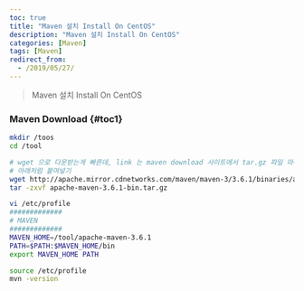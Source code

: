 ```yaml
---
toc: true
title: "Maven 설치 Install On CentOS"
description: "Maven 설치 Install On CentOS"
categories: [Maven]
tags: [Maven]
redirect_from:
  - /2019/05/27/
---
```


> Maven 설치 Install On CentOS

### Maven Download {#toc1}

```bash
mkdir /toos
cd /tool

# wget 으로 다운받는게 빠른데, link 는 maven download 사이트에서 tar.gz 파일 마우스 오른쪽버튼 클릭 후 "링크 복사" 하시고
# 아래처럼 붙여넣기
wget http://apache.mirror.cdnetworks.com/maven/maven-3/3.6.1/binaries/apache-maven-3.6.1-bin.tar.gz
tar -zxvf apache-maven-3.6.1-bin.tar.gz

vi /etc/profile
#############
# MAVEN
#############
MAVEN_HOME=/tool/apache-maven-3.6.1
PATH=$PATH:$MAVEN_HOME/bin
export MAVEN_HOME PATH

source /etc/profile
mvn -version
```



[^1]: This is a footnote.

[kramdown]: https://kramdown.gettalong.org/
[My Blog]: https://marindie.github.io